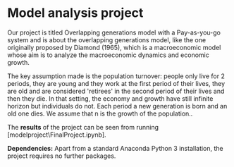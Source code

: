 # Model analysis project

Our project is titled Overlapping generations model with a Pay-as-you-go system and is about the overlapping generations model, like the one originally proposed by Diamond (1965), which is a macroeconomic model whose aim is to analyze the macroeconomic dynamics and economic growth.

The key assumption made is the population turnover: people only live for 2 periods, they are young and they work at the first period of their lives, they are old and are considered 'retirees' in the second period of their lives and then they die. In that setting, the economy and growth have still infinite horizon but individuals do not. Each period a new generation is born and an old one dies. We assume that n is the growth of the population..

The **results** of the project can be seen from running [modelproject\FinalProject.ipynb].

**Dependencies:** Apart from a standard Anaconda Python 3 installation, the project requires no further packages.